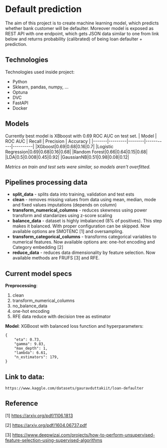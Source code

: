 # Default prediction
The aim of this project is to create machine learning model, which predicts whether bank customer will be defaulter. Moreover model is exposed as REST API with one endpoint, which gets JSON data similar to one from link below and returns probability (calibrated) of being loan defaulter  + prediction.

## Technologies
Technologies used inside project:
* Python
* Sklearn, pandas, numpy, ...
* Optuna
* DVC
* FastAPI
* Docker

## Models
Currently best model is XBboost with 0.69 ROC AUC on test set.
| Model | ROC AUC | Recall | Precision | Accuracy |
|-------|---------|--------|-----------|----------|
|XGboost|0.69|0.68|0.16|0.7|
|Logistic Regression|0.69|0.68|0.16|0.68|
|Random Forest|0.66|0.64|0.15|0.68|
|LDA|0.5|0.008|0.45|0.92|
|GaussianNB|0.51|0.98|0.08|0.12|

_Metrics on train and test sets were similar, so models aren't overfitted._

## Pipelines processing data
* **split_data** - splits data into training, validation and test ests
* **clean** - removes missing values from data using mean, median, mode and fixed values imputations (depends on column)
* **transform_numerical_columns** - reduces skewness using power transform and standarizes using z-score scaling
* **balance_data** - dataset is highly imbalanced (8% of positives). This step makes it balanced. With proper configuration can be skipped. Now available options are SMOTENC [1] and oversampling.
* **transform_categorical_columns** - transforms categorical variables to numerical features. Now available options are: one-hot encoding and Category embedding [2]
* **reduce_data** - reduces data dimensionality by feature selection. Now available methods are FRUFS [3] and RFE.

## Current model specs
**Preprocessing**: 
1. clean 
2. transform_numerical_columns 
3. no_balance_data 
4. one-hot encoding 
5. RFE data reduce with decision tree as estimator

**Model**: XGBoost with balanced loss function and hyperparameters: 
```
{
    "eta": 0.73,
    "gamma": 9.83,
    "max_depth": 1,
    "lambda": 6.61,
    "n_estimators": 179,
}
```

## Link to data: 
```
https://www.kaggle.com/datasets/gauravduttakiit/loan-defaulter
```

## Reference
[1] https://arxiv.org/pdf/1106.1813

[2] https://arxiv.org/pdf/1604.06737.pdf

[3] https://www.deepwizai.com/projects/how-to-perform-unsupervised-feature-selection-using-supervised-algorithms

